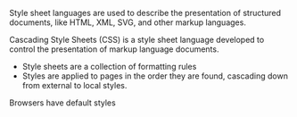 Style sheet languages are used to describe the presentation of structured documents, like HTML, XML, SVG, and other markup languages.

Cascading Style Sheets (CSS) is a style sheet language developed to control the presentation of markup language documents.

-	Style sheets are a collection of formatting rules
-	Styles are applied to pages in the order they are found, cascading down from external to local styles.

Browsers have default styles

